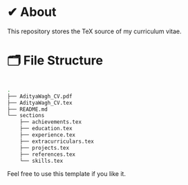 # ✔ About 
This repository stores the TeX source of my curriculum vitae.

# 🗂 File Structure 

```bash

.
├── AdityaWagh_CV.pdf
├── AdityaWagh_CV.tex
├── README.md
└── sections
    ├── achievements.tex
    ├── education.tex
    ├── experience.tex
    ├── extracurriculars.tex
    ├── projects.tex
    ├── references.tex
    └── skills.tex
```


Feel free to use this template if you like it.
